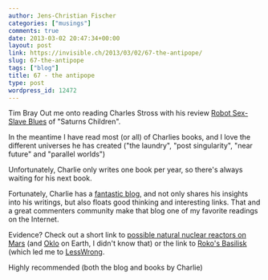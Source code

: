 ```yaml
---
author: Jens-Christian Fischer
categories: ["musings"]
comments: true
date: 2013-03-02 20:47:34+00:00
layout: post
link: https://invisible.ch/2013/03/02/67-the-antipope/
slug: 67-the-antipope
tags: ["blog"]
title: 67 - the antipope
type: post
wordpress_id: 12472
---
```


Tim Bray Out me onto reading Charles Stross with his review [Robot Sex-Slave Blues](https://www.tbray.org/ongoing/When/201x/2010/01/20/Saturn-s-Children) of "Saturns Children". 

In the meantime I have read most (or all) of Charlies books, and I love the different universes he has created ("the laundry", "post singularity", "near future" and "parallel worlds")

Unfortunately, Charlie only writes one book per year, so there's always waiting for his next book.

Fortunately, Charlie has a [fantastic blog](https://www.antipope.org/charlie/), and not only shares his insights into his writings, but also floats good thinking and interesting links. That and a great commenters community make that blog one of my favorite readings on the Internet. 

Evidence? Check out a short link to [possible natural nuclear reactors on Mars](https://www.antipope.org/charlie/blog-static/2013/02/wow.html) (and [Oklo](https://en.wikipedia.org/wiki/Natural_nuclear_fission_reactor) on Earth, I didn't know that) or the link to [Roko's Basilisk](https://www.antipope.org/charlie/blog-static/2013/02/rokos-basilisk-wants-you.html) (which led me to [LessWrong](https://rationalwiki.org/wiki/LessWrong).

Highly recommended (both the blog and books by Charlie)
